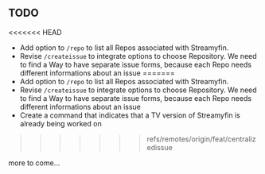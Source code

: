 ## TODO

<<<<<<< HEAD
- Add option to `/repo` to list all Repos associated with Streamyfin.
- Revise `/createissue` to integrate options to choose Repository. We need to find a Way to have separate issue forms, because each Repo needs different informations about an issue
=======
 - Add option to `/repo` to list all Repos associated with Streamyfin.
 - Revise `/createissue` to integrate options to choose Repository. We need to find a Way to have separate issue forms, because each Repo needs different informations about an issue
 - Create a command that indicates that a TV version of Streamyfin is already being worked on 
>>>>>>> refs/remotes/origin/feat/centralizedissue

more to come...
